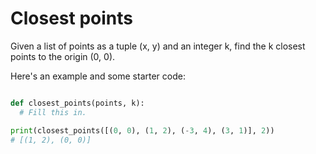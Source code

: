 # Closest points

Given a list of points as a tuple (x, y) and an integer k, find the k closest points to the origin (0, 0).

Here's an example and some starter code:

``` python

def closest_points(points, k):
  # Fill this in.

print(closest_points([(0, 0), (1, 2), (-3, 4), (3, 1)], 2))
# [(1, 2), (0, 0)]
```
